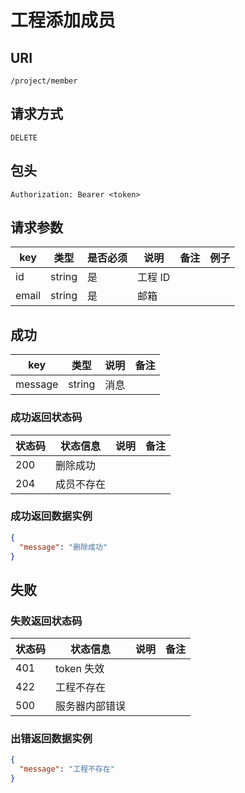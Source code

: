 # 工程添加成员

## URI

```
/project/member
```

## 请求方式

```
DELETE
```

## 包头

```
Authorization: Bearer <token>
```

## 请求参数

| key | 类型 | 是否必须 | 说明 | 备注 | 例子 |
| --- | --- | --- | --- | --- | --- |
| id | string | 是 | 工程 ID |  |  |
| email | string | 是 | 邮箱 |  |  |

## 成功

| key | 类型 | 说明 | 备注 |
| --- | --- | --- | --- |
| message | string | 消息 |  |

### 成功返回状态码

| 状态码 | 状态信息 | 说明 | 备注 |
| --- | --- | --- | --- |
| 200 | 删除成功 |  |  |
| 204 | 成员不存在 |  |  |

### 成功返回数据实例

```json
{
  "message": "删除成功"
}
```

## 失败

### 失败返回状态码

| 状态码 | 状态信息 | 说明 | 备注 |
| --- | --- | --- | --- |
| 401 | token 失效 |  |  |
| 422 | 工程不存在 |  |  |
| 500 | 服务器内部错误 |  |  |

### 出错返回数据实例

```json
{
  "message": "工程不存在"
}
```
